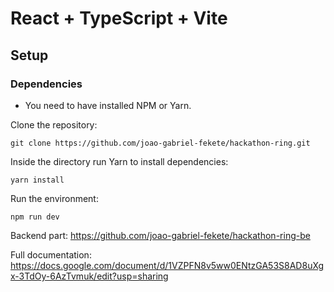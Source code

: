 # React + TypeScript + Vite

## Setup
### Dependencies

* You need to have installed NPM or Yarn.

Clone the repository:
```
git clone https://github.com/joao-gabriel-fekete/hackathon-ring.git
```

Inside the directory run Yarn to install dependencies:
```
yarn install
```

Run the environment:
```
npm run dev
```

Backend part:
https://github.com/joao-gabriel-fekete/hackathon-ring-be

Full documentation:
https://docs.google.com/document/d/1VZPFN8v5ww0ENtzGA53S8AD8uXgx-3TdOy-6AzTvmuk/edit?usp=sharing
